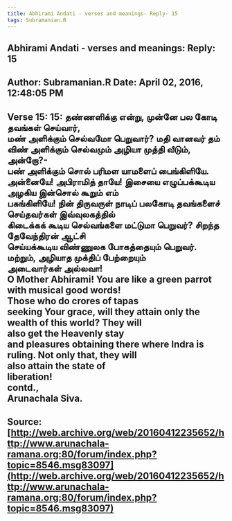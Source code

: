 ```yaml
--- 
title: Abhirami Andati - verses and meanings- Reply- 15   
tags: Subramanian.R  
---  
```

##  Abhirami Andati - verses and meanings: Reply: 15  
Author: Subramanian.R       Date: April 02, 2016, 12:48:05 PM  
---  
Verse 15: 15: தண்ணளிக்கு என்று, முன்னே பல கோடி தவங்கள் செய்வார்,   
மண் அளிக்கும் செல்வமோ பெறுவார்? மதி வானவர் தம்   
விண் அளிக்கும் செல்வமும் அழியா முத்தி வீடும், அன்றோ?-   
பண் அளிக்கும் சொல் பரிமள யாமளைப் பைங்கிளியே.   
அன்னையே! அபிராமித் தாயே! இசையை எழுப்பக்கூடிய அழகிய இன்சொல் கூறும் எம்  
பசுங்கிளியே! நின் திருவருள் நாடிப் பலகோடி தவங்களைச் செய்தவர்கள் இவ்வுலகத்தில்  
கிடைக்கக் கூடிய செல்வங்களை மட்டுமா பெறுவர்? சிறந்த தேவேந்திரன் ஆட்சி  
செய்யக்கூடிய விண்ணுலக போகத்தையும் பெறுவர். மற்றும், அழியாத முக்திப் பேற்றையும்  
அடைவார்கள் அல்லவா!   
O Mother Abhirami! You are like a green parrot with musical good words!  
Those who do crores of tapas   
seeking Your grace, will they attain only the wealth of this world? They will  
also get the Heavenly stay   
and pleasures obtaining there where Indra is ruling. Not only that, they will  
also attain the state of   
liberation!   
contd.,   
Arunachala Siva.
 ---  
Source:[http://web.archive.org/web/20160412235652/http://www.arunachala-ramana.org:80/forum/index.php?topic=8546.msg83097](http://web.archive.org/web/20160412235652/http://www.arunachala-ramana.org:80/forum/index.php?topic=8546.msg83097)   
---  

